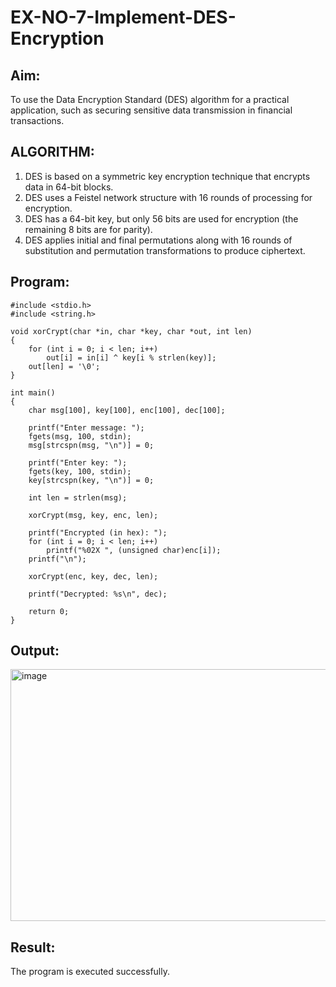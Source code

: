 # EX-NO-7-Implement-DES-Encryption

## Aim:

To use the Data Encryption Standard (DES) algorithm for a practical application, such as securing sensitive data transmission in financial transactions.

## ALGORITHM:

1. DES is based on a symmetric key encryption technique that encrypts data in 64-bit blocks.
2. DES uses a Feistel network structure with 16 rounds of processing for encryption.
3. DES has a 64-bit key, but only 56 bits are used for encryption (the remaining 8 bits are for parity).
4. DES applies initial and final permutations along with 16 rounds of substitution and permutation transformations to produce ciphertext.

## Program:
```
#include <stdio.h>
#include <string.h>

void xorCrypt(char *in, char *key, char *out, int len)
{
    for (int i = 0; i < len; i++)
        out[i] = in[i] ^ key[i % strlen(key)];
    out[len] = '\0';
}

int main()
{
    char msg[100], key[100], enc[100], dec[100];

    printf("Enter message: ");
    fgets(msg, 100, stdin);
    msg[strcspn(msg, "\n")] = 0; 

    printf("Enter key: ");
    fgets(key, 100, stdin);
    key[strcspn(key, "\n")] = 0; 

    int len = strlen(msg);

    xorCrypt(msg, key, enc, len);

    printf("Encrypted (in hex): ");
    for (int i = 0; i < len; i++)
        printf("%02X ", (unsigned char)enc[i]);
    printf("\n");

    xorCrypt(enc, key, dec, len);

    printf("Decrypted: %s\n", dec);

    return 0;
}
```
## Output:

<img width="1410" height="403" alt="image" src="https://github.com/user-attachments/assets/78511020-2c96-4e36-9c41-2f25cec6adb8" />

## Result:
The program is executed successfully.

